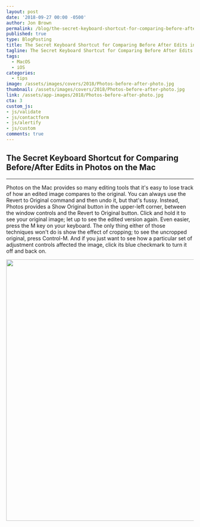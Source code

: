 ```yaml
---
layout: post
date: '2018-09-27 00:00 -0500'
author: Jon Brown
permalink: /blog/the-secret-keyboard-shortcut-for-comparing-before-after-edits-in-photos-on-the-mac/
published: true
type: BlogPosting
title: The Secret Keyboard Shortcut for Comparing Before After Edits in Photos on the Mac
tagline: The Secret Keyboard Shortcut for Comparing Before After Edits in Photos on the Mac
tags:
  - MacOS
  - iOS
categories:
  - tips
image: /assets/images/covers/2018/Photos-before-after-photo.jpg
thumbnail: /assets/images/covers/2018/Photos-before-after-photo.jpg
link: /assets/app-images/2018/Photos-before-after-photo.jpg
cta: 3
custom_js:
- js/validate
- js/contactform
- js/alertify
- js/custom
comments: true
---
```

## The Secret Keyboard Shortcut for Comparing Before/After Edits in Photos on the Mac
---

Photos on the Mac provides so many editing tools that it's easy to lose
track of how an edited image compares to the original. You can always
use the Revert to Original command and then undo it, but that's fussy.
Instead, Photos provides a Show Original button in the upper-left corner, between
the window controls and the Revert to Original button. Click and hold it
to see your original image; let up to see the edited version again. Even
easier, press the M key on your keyboard. The only thing either of those
techniques won't do is show the effect of cropping; to see the uncropped
original, press Control-M. And if you just want to see how a particular
set of adjustment controls affected the image, click its blue checkmark
to turn it off and back on.

<img src="{{ site.site_cdn }}/assets/images/blog/2018/secretkeyboard/image4.jpg" class="img-fluid rounded m-2" width="700" />